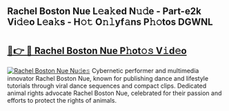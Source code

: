 ## Rachel Boston Nue L𝚎a𝚔ed N𝚞𝚍e - Part-e2k Vi𝚍𝚎o L𝚎a𝚔s - H𝚘𝚝 O𝚗𝚕yf𝚊ns P𝚑𝚘tos DGWNL

# <h2><a href="http://kf6xibw.oniu.top/?m=Rachel+Boston+Nue">🔗👉 🔴 Rachel Boston Nue P𝚑ot𝚘𝚜 V𝚒d𝚎o</a></h2>

[![Rachel Boston Nue Nu𝚍e𝚜](https://i.imgur.com/0qMVB7G.gif)](http://kf6xibw.oniu.top/?m=Rachel+Boston+Nue)
Cybernetic performer and multimedia innovator Rachel Boston Nue, known for publishing dance and lifestyle tutorials through viral dance sequences and compact clips. Dedicated animal rights advocate Rachel Boston Nue, celebrated for their passion and efforts to protect the rights of animals.  
